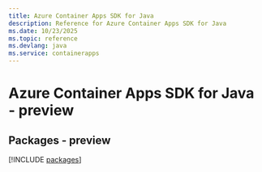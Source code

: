 ```yaml
---
title: Azure Container Apps SDK for Java
description: Reference for Azure Container Apps SDK for Java
ms.date: 10/23/2025
ms.topic: reference
ms.devlang: java
ms.service: containerapps
---
```

# Azure Container Apps SDK for Java - preview
## Packages - preview
[!INCLUDE [packages](container-apps-index.md)]